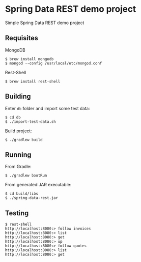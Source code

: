 Spring Data REST demo project
=============================

Simple Spring Data REST demo project

Requisites
----------

MongoDB

    $ brew install mongodb
    $ mongod --config /usr/local/etc/mongod.conf

Rest-Shell

    $ brew install rest-shell

Building
--------

Enter `db` folder and import some test data:

    $ cd db
    $ ./import-test-data.sh

Build project:

    $ ./gradlew build

Running
-------

From Gradle:

    $ ./gradlew bootRun

From generated JAR executable:

    $ cd build/libs
    $ ./spring-data-rest.jar

Testing
-------

    $ rest-shell
    http://localhost:8080:> follow invoices
    http://localhost:8080:> list
    http://localhost:8080:> get
    http://localhost:8080:> up
    http://localhost:8080:> follow quotes
    http://localhost:8080:> list
    http://localhost:8080:> get
    
